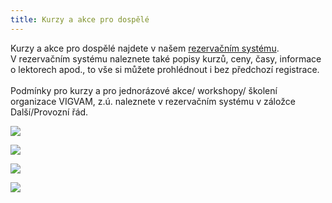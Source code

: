 ```yaml
---
title: Kurzy a akce pro dospělé
---
```

Kurzy a akce pro dospělé najdete v našem [rezervačním systému](https://vigvam.webooker.eu/).\
V rezervačním systému naleznete také popisy kurzů, ceny, časy,  informace o lektorech apod., to vše si můžete prohlédnout i bez předchozí registrace. \
\
Podmínky pro kurzy a pro jednorázové akce/ workshopy/ školení organizace VIGVAM, z.ú. naleznete v rezervačním systému v záložce Další/Provozní řád.

![](/images/uploads/2019_2020_akce_joga.jpg)

![](/images/uploads/2019-11-12_vigvam-pro-dospele_keramika.jpg)

![](/images/uploads/2019-12-06_vgv__vanocni_prani.jpg)

![](/images/uploads/2019-11-23_vgv_adl_joga_volny_hrudnik.jpg)
